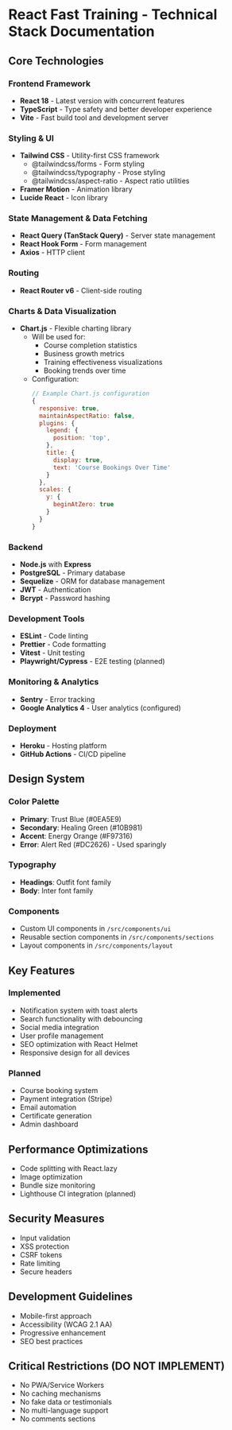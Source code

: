 # React Fast Training - Technical Stack Documentation

## Core Technologies

### Frontend Framework
- **React 18** - Latest version with concurrent features
- **TypeScript** - Type safety and better developer experience
- **Vite** - Fast build tool and development server

### Styling & UI
- **Tailwind CSS** - Utility-first CSS framework
  - @tailwindcss/forms - Form styling
  - @tailwindcss/typography - Prose styling
  - @tailwindcss/aspect-ratio - Aspect ratio utilities
- **Framer Motion** - Animation library
- **Lucide React** - Icon library

### State Management & Data Fetching
- **React Query (TanStack Query)** - Server state management
- **React Hook Form** - Form management
- **Axios** - HTTP client

### Routing
- **React Router v6** - Client-side routing

### Charts & Data Visualization
- **Chart.js** - Flexible charting library
  - Will be used for:
    - Course completion statistics
    - Business growth metrics
    - Training effectiveness visualizations
    - Booking trends over time
  - Configuration:
    ```javascript
    // Example Chart.js configuration
    {
      responsive: true,
      maintainAspectRatio: false,
      plugins: {
        legend: {
          position: 'top',
        },
        title: {
          display: true,
          text: 'Course Bookings Over Time'
        }
      },
      scales: {
        y: {
          beginAtZero: true
        }
      }
    }
    ```

### Backend
- **Node.js** with **Express**
- **PostgreSQL** - Primary database
- **Sequelize** - ORM for database management
- **JWT** - Authentication
- **Bcrypt** - Password hashing

### Development Tools
- **ESLint** - Code linting
- **Prettier** - Code formatting
- **Vitest** - Unit testing
- **Playwright/Cypress** - E2E testing (planned)

### Monitoring & Analytics
- **Sentry** - Error tracking
- **Google Analytics 4** - User analytics (configured)

### Deployment
- **Heroku** - Hosting platform
- **GitHub Actions** - CI/CD pipeline

## Design System

### Color Palette
- **Primary**: Trust Blue (#0EA5E9)
- **Secondary**: Healing Green (#10B981)
- **Accent**: Energy Orange (#F97316)
- **Error**: Alert Red (#DC2626) - Used sparingly

### Typography
- **Headings**: Outfit font family
- **Body**: Inter font family

### Components
- Custom UI components in `/src/components/ui`
- Reusable section components in `/src/components/sections`
- Layout components in `/src/components/layout`

## Key Features

### Implemented
- Notification system with toast alerts
- Search functionality with debouncing
- Social media integration
- User profile management
- SEO optimization with React Helmet
- Responsive design for all devices

### Planned
- Course booking system
- Payment integration (Stripe)
- Email automation
- Certificate generation
- Admin dashboard

## Performance Optimizations
- Code splitting with React.lazy
- Image optimization
- Bundle size monitoring
- Lighthouse CI integration (planned)

## Security Measures
- Input validation
- XSS protection
- CSRF tokens
- Rate limiting
- Secure headers

## Development Guidelines
- Mobile-first approach
- Accessibility (WCAG 2.1 AA)
- Progressive enhancement
- SEO best practices

## Critical Restrictions (DO NOT IMPLEMENT)
- No PWA/Service Workers
- No caching mechanisms
- No fake data or testimonials
- No multi-language support
- No comments sections
